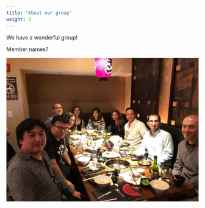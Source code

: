```yaml
---
title: "About our group"
weight: 3
---
```


We have a wonderful group!

Member names?

![alt text](groupphoto.jpeg)

